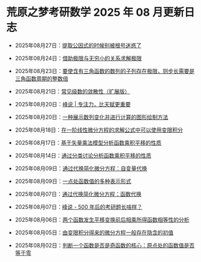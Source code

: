 # 荒原之梦考研数学 2025 年 08 月更新日志

- 2025年08月27日：[提取公因式的时候别被根号迷惑了](https://zhaokaifeng.com/23220/)

- 2025年08月24日：[借助极限与无穷小的关系求解极限](https://zhaokaifeng.com/23208/)

- 2025年08月23日：[要使含有三角函数的数列的子列存在极限，则步长需要是三角函数周期的整数倍](https://zhaokaifeng.com/23206/)

- 2025年08月21日：[常见级数的敛散性（扩展版）](https://zhaokaifeng.com/23201/)

- 2025年08月20日：[峰说 \| 专注力，比天赋更重要](https://zhaokaifeng.com/23199/)

- 2025年08月20日：[一种展示数列变化并进行计算的图形绘制方法](https://zhaokaifeng.com/23194/)

- 2025年08月18日：[在一阶线性微分方程的求解公式中可以使用变限积分](https://zhaokaifeng.com/23184/)

- 2025年08月17日：[基于矢量乘法模型分析函数乘积平移的性质](https://zhaokaifeng.com/23178/)

- 2025年08月14日：[通过分类讨论分析函数乘积平移的性质](https://zhaokaifeng.com/23172/)

- 2025年08月09日：[通过代换简化微分方程：自变量代换](https://zhaokaifeng.com/23168/)

- 2025年08月09日：[一点处函数值的多种表示形式](https://zhaokaifeng.com/23166/)

- 2025年08月07日：[通过代换简化微分方程：函数代换](https://zhaokaifeng.com/23162/)

- 2025年08月07日：[峰说 - 500 年后的考研题长啥样？](https://zhaokaifeng.com/23148/)

- 2025年08月06日：[两个函数发生平移变换前后相乘所得函数相等性的分析](https://zhaokaifeng.com/23145/)

- 2025年08月05日：[由变限积分得来的微分方程一般存在隐含的初值](https://zhaokaifeng.com/23141/)

- 2025年08月02日：[判断一个函数是否是奇函数的核心：原点处的函数值是否等于零](https://zhaokaifeng.com/23139/)
